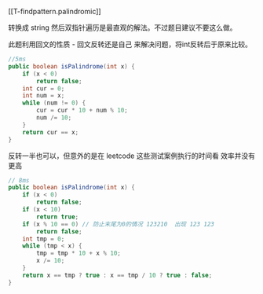 [[T-findpattern.palindromic]]

转换成 string 然后双指针遍历是最直观的解法。不过题目建议不要这么做。

此题利用回文的性质 - 回文反转还是自己 来解决问题，将int反转后于原来比较。

```java
//5ms
public boolean isPalindrome(int x) {
	if (x < 0)
		return false;
	int cur = 0;
	int num = x;
	while (num != 0) {
		cur = cur * 10 + num % 10;
		num /= 10;
	}
	return cur == x;
}
```

反转一半也可以，但意外的是在 leetcode 这些测试案例执行的时间看 效率并没有更高
```java
// 8ms
public boolean isPalindrome(int x) {
	if (x < 0)
		return false;
	if (x < 10)
		return true;
	if (x % 10 == 0) // 防止末尾为0的情况 123210  出现 123 123
		return false;
	int tmp = 0;
	while (tmp < x) {
		tmp = tmp * 10 + x % 10;
		x /= 10;
	}
	return x == tmp ? true : x == tmp / 10 ? true : false;
}
```


